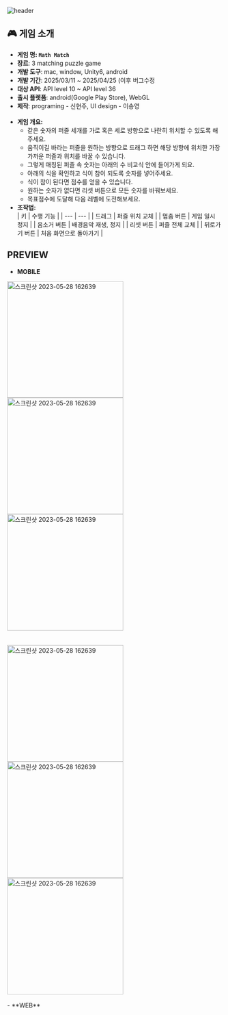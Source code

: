 
![header](https://capsule-render.vercel.app/api?type=waving&color=gradient&customColorList=19&height=300&section=header&text=MATH%20MATCH&fontSize=90&fontColor=fff76b)

## 🎮 게임 소개


- **게임 명: `Math Match`**
- **장르**: 3 matching puzzle game
- **개발 도구**: mac, window, Unity6, android
- **개발 기간**: 2025/03/11 ~ 2025/04/25 (이후 버그수정
- **대상 API**: API level 10 ~ API level 36
- **출시 플렛폼**: android(Google Play Store), WebGL
- **제작**: programing - 신현주, UI design - 이송영
<br><br>
- **게임 개요:**
    - 같은 숫자의 퍼즐 세개를 가로 혹은 세로 방향으로 나란히 위치할 수 있도록 해주세요.
    - 움직이길 바라는 퍼즐을 원하는 방향으로 드래그 하면 해당 방향에 위치한 가장 가까운 퍼즐과 위치를 바꿀 수 있습니다.
    - 그렇게 매칭된 퍼즐 속 숫자는 아래의 수 비교식 안에 들어가게 되요.
    - 아래의 식을 확인하고 식이 참이 되도록 숫자를 넣어주세요.
    - 식이 참이 된다면 점수를 얻을 수 있습니다.
    - 원하는 숫자가 없다면 리셋 버튼으로 모든 숫자를 바꿔보세요.
    - 목표점수에 도달해 다음 레벨에 도전해보세요.
- **조작법:**    
    | 키 | 수행 기능 |
    | --- | --- |
    | 드래그 | 퍼즐 위치 교체 |
    | 멈춤 버튼 | 게임 일시 정지 |
    | 음소거 버튼 | 배경음악 재생, 정지 |
    | 리셋 버튼 | 퍼즐 전체 교체 |
    | 뒤로가기 버튼 | 처음 화면으로 돌아가기 |


## PREVIEW

- **MOBILE**
<img width="272" alt="스크린샷 2023-05-28 162639" src="https://github.com/user-attachments/assets/bb0e6926-9941-4b76-a41f-00251eb95a8e">
<img width="272" alt="스크린샷 2023-05-28 162639" src="https://github.com/user-attachments/assets/41d2ff30-2f69-4c80-8256-5b6569ab89a4">
<img width="272" alt="스크린샷 2023-05-28 162639" src="https://github.com/user-attachments/assets/363fc471-05d4-4aff-9bc2-f1c846c11dcf">
<br><br><br>
<img width="272" alt="스크린샷 2023-05-28 162639" src="https://github.com/user-attachments/assets/79214581-7f1c-4f23-b950-59a54f97047b">
<img width="272" alt="스크린샷 2023-05-28 162639" src="https://github.com/user-attachments/assets/40680a47-31b4-426d-8b08-8055a0fc9a3c">
<img width="272" alt="스크린샷 2023-05-28 162639" src="https://github.com/user-attachments/assets/05fc3ebd-6c2f-4f36-8903-f69e8749a71c">
<br><br>
- **WEB**
 
